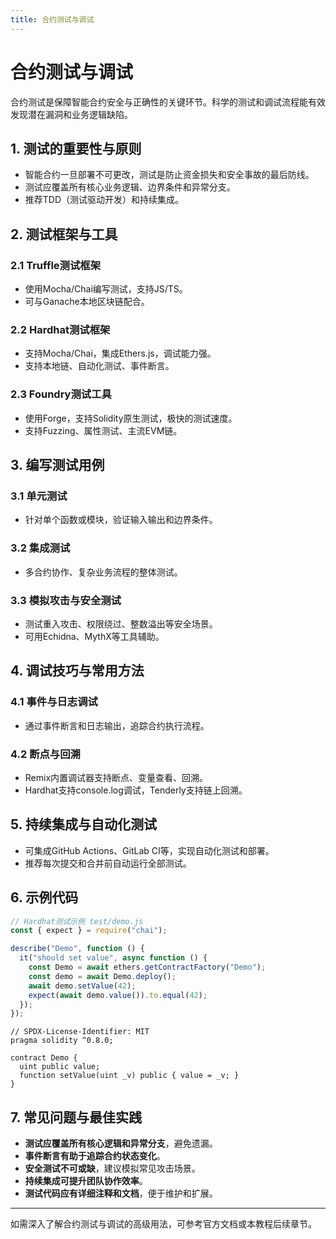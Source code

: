```yaml
---
title: 合约测试与调试
---
```


<!-- /**
 * @file 合约测试与调试
 * @description 详细介绍Solidity合约的测试方法、调试技巧与常用工具，适合初学者和有经验开发者查阅。
 */ -->

# 合约测试与调试

合约测试是保障智能合约安全与正确性的关键环节。科学的测试和调试流程能有效发现潜在漏洞和业务逻辑缺陷。

## 1. 测试的重要性与原则
- 智能合约一旦部署不可更改，测试是防止资金损失和安全事故的最后防线。
- 测试应覆盖所有核心业务逻辑、边界条件和异常分支。
- 推荐TDD（测试驱动开发）和持续集成。

## 2. 测试框架与工具

### 2.1 Truffle测试框架
- 使用Mocha/Chai编写测试，支持JS/TS。
- 可与Ganache本地区块链配合。

### 2.2 Hardhat测试框架
- 支持Mocha/Chai，集成Ethers.js，调试能力强。
- 支持本地链、自动化测试、事件断言。

### 2.3 Foundry测试工具
- 使用Forge，支持Solidity原生测试，极快的测试速度。
- 支持Fuzzing、属性测试、主流EVM链。

## 3. 编写测试用例

### 3.1 单元测试
- 针对单个函数或模块，验证输入输出和边界条件。

### 3.2 集成测试
- 多合约协作、复杂业务流程的整体测试。

### 3.3 模拟攻击与安全测试
- 测试重入攻击、权限绕过、整数溢出等安全场景。
- 可用Echidna、MythX等工具辅助。

## 4. 调试技巧与常用方法

### 4.1 事件与日志调试
- 通过事件断言和日志输出，追踪合约执行流程。

### 4.2 断点与回溯
- Remix内置调试器支持断点、变量查看、回溯。
- Hardhat支持console.log调试，Tenderly支持链上回溯。

## 5. 持续集成与自动化测试
- 可集成GitHub Actions、GitLab CI等，实现自动化测试和部署。
- 推荐每次提交和合并前自动运行全部测试。

## 6. 示例代码

```js
// Hardhat测试示例 test/demo.js
const { expect } = require("chai");

describe("Demo", function () {
  it("should set value", async function () {
    const Demo = await ethers.getContractFactory("Demo");
    const demo = await Demo.deploy();
    await demo.setValue(42);
    expect(await demo.value()).to.equal(42);
  });
});
```

```solidity
// SPDX-License-Identifier: MIT
pragma solidity ^0.8.0;

contract Demo {
  uint public value;
  function setValue(uint _v) public { value = _v; }
}
```

## 7. 常见问题与最佳实践
- **测试应覆盖所有核心逻辑和异常分支**，避免遗漏。
- **事件断言有助于追踪合约状态变化**。
- **安全测试不可或缺**，建议模拟常见攻击场景。
- **持续集成可提升团队协作效率**。
- **测试代码应有详细注释和文档**，便于维护和扩展。

---

如需深入了解合约测试与调试的高级用法，可参考官方文档或本教程后续章节。 